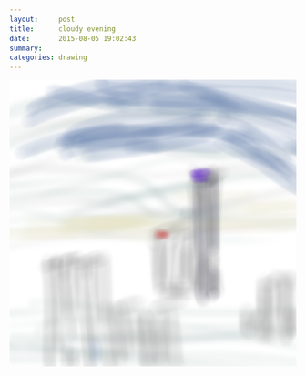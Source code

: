 ```yaml
---
layout:     post
title:      cloudy evening
date:       2015-08-05 19:02:43
summary:    
categories: drawing
---
```

![cloudy evening](/images/blog/cloudy-evening.png "Rains are cool.")